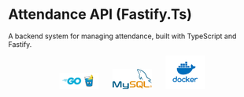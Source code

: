 # Attendance API (Fastify.Ts)

A backend system for managing attendance, built with TypeScript and Fastify.

<p align="center">
  <img src="image/gin.png" width="80" />
  &nbsp;&nbsp;&nbsp;&nbsp;&nbsp;
  <img src="image/mysql.png" width="80" />
  &nbsp;&nbsp;&nbsp;&nbsp;&nbsp;
  <img src="image/docker.png" width="80" />
</p>
